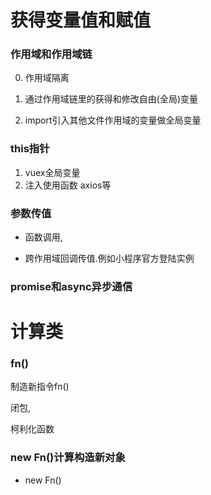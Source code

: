 


# 获得变量值和赋值

### 作用域和作用域链

 0. 作用域隔离

 1. 通过作用域链里的获得和修改自由(全局)变量


 2. import引入其他文件作用域的变量做全局变量


### this指针

1. vuex全局变量
2. 注入使用函数  axios等

###  参数传值

* 函数调用,

* 跨作用域回调传值.例如小程序官方登陆实例




###  promise和async异步通信


# 计算类

### fn() 

制造新指令fn() 

闭包,

柯利化函数


### new Fn()计算构造新对象 


* new Fn()











